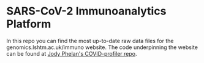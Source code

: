 # SARS-CoV-2 Immunoanalytics Platform

In this repo you can find the most up-to-date raw data files for the genomics.lshtm.ac.uk/immuno website. The code underpinning the website can be found at [Jody Phelan's COVID-profiler repo](https://github.com/jodyphelan/covid-profiler).

